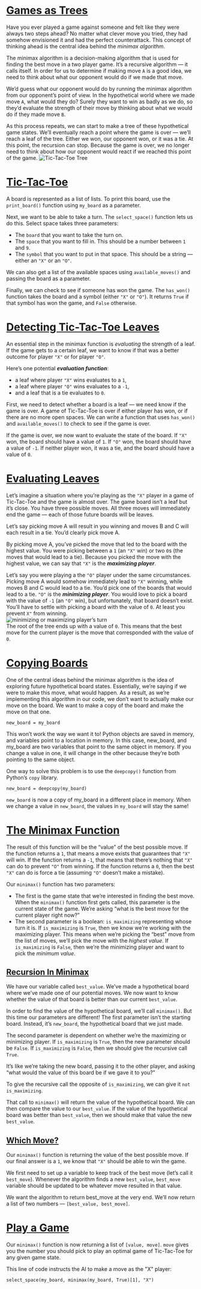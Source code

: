 # [Games as Trees](https://www.codecademy.com/courses/machine-learning/lessons/minimax/exercises/tree)

Have you ever played a game against someone and felt like they were always two steps ahead? 
No matter what clever move you tried, they had somehow envisioned it and had the perfect counterattack. 
This concept of thinking ahead is the central idea behind the *minimax algorithm*.

The minimax algorithm is a decision-making algorithm that is used for finding the best move in a two player game. 
It’s a recursive algorithm — it calls itself. 
In order for us to determine if making move `A` is a good idea, we need to think about what our opponent would do if we made that move.

We’d guess what our opponent would do by running the minimax algorithm from our opponent’s point of view. 
In the hypothetical world where we made move `A`, what would they do? 
Surely they want to win as badly as we do, so they’d evaluate the strength of their move by thinking about what we would do if they made move `B`.

As this process repeats, we can start to make a tree of these hypothetical game states.
We’ll eventually reach a point where the game is over — we’ll reach a leaf of the tree.
Either we won, our opponent won, or it was a tie. 
At this point, the recursion can stop. 
Because the game is over, we no longer need to think about how our opponent would react if we reached this point of the game.
![Tic-Tac-Toe Tree](images/tic-tac-toe-black.svg)

# [Tic-Tac-Toe](https://www.codecademy.com/courses/machine-learning/lessons/minimax/exercises/tic-tac-toe)

A board is represented as a list of lists. To print this board, use the `print_board()` function using `my_board` as a parameter.

Next, we want to be able to take a turn. 
The `select_space()` function lets us do this. Select space takes three parameters:
* The `board` that you want to take the turn on.
* The `space` that you want to fill in. This should be a number between `1` and `9`.
* The `symbol` that you want to put in that space. This should be a string — either an `"X"` or an `"O"`.

We can also get a list of the available spaces using `available_moves()` and passing the board as a parameter.

Finally, we can check to see if someone has won the game. 
The `has_won()` function takes the board and a symbol (either `"X"` or `"O"`). 
It returns `True` if that symbol has won the game, and `False` otherwise.

# [Detecting Tic-Tac-Toe Leaves](https://www.codecademy.com/courses/machine-learning/lessons/minimax/exercises/tic-tac-toe-leaves)

An essential step in the minimax function is *evaluating* the strength of a leaf.
If the game gets to a certain leaf, we want to know if that was a better outcome for player `"X"` or for player `"O"`.

Here’s one potential ***evaluation function***: 
* a leaf where player `"X"` wins evaluates to a `1`, 
* a leaf where player `"O"` wins evaluates to a `-1`, 
* and a leaf that is a tie evaluates to `0`.

First, we need to detect whether a board is a leaf — we need know if the game is over.
A game of Tic-Tac-Toe is over if either player has won, or if there are no more open spaces.
We can write a function that uses `has_won()` and `available_moves()` to check to see if the game is over.

If the game is over, we now want to evaluate the state of the board.
If `"X"` won, the board should have a value of `1`. 
If `"O"` won, the board should have a value of `-1`. 
If neither player won, it was a tie, and the board should have a value of `0`.

# [Evaluating Leaves](https://www.codecademy.com/courses/machine-learning/lessons/minimax/exercises/evaluate-leaves)

Let’s imagine a situation where you’re playing as the `"X"` player in a game of Tic-Tac-Toe and the game is almost over. 
The game board isn’t a leaf but it’s close. 
You have three possible moves. 
All three moves will immediately end the game — each of those future boards will be leaves.

Let’s say picking move A will result in you winning and moves B and C will each result in a tie. 
You’d clearly pick move A.

By picking move A, you’ve picked the move that led to the board with the highest value. 
You were picking between a `1` (an `"X"` win) or two `0`s (the moves that would lead to a tie). 
Because you picked the move with the highest value, we can say that `"X"` is the ***maximizing player***.

Let’s say you were playing a the `"O"` player under the same circumstances. 
Picking move A would somehow immediately lead to `"X"` winning, while moves B and C would lead to a tie. 
You’d pick one of the boards that would lead to a tie. 
`"O"` is the ***minimizing player***. 
You would love to pick a board with the value of `-1` (an `"O"` win), but unfortunately, that board doesn’t exist. 
You’ll have to settle with picking a board with the value of `0`. 
At least you prevent `X"` from winning.  
![minimizing or maximizing player’s turn](images/tic-tac-toe-min-max.gif)  
The root of the tree ends up with a value of `0`. This means that the best move for the current player is the move that corresponded with the value of `0`.

# [Copying Boards](https://www.codecademy.com/courses/machine-learning/lessons/minimax/exercises/copy)

One of the central ideas behind the minimax algorithm is the idea of exploring future hypothetical board states. 
Essentially, we’re saying if we were to make this move, what would happen. 
As a result, as we’re implementing this algorithm in our code, we don’t want to actually make our move on the board. 
We want to make a copy of the board and make the move on that one.
```
new_board = my_board
```
This won’t work the way we want it to! 
Python objects are saved in memory, and variables point to a location in memory. 
In this case, new_board, and my_board are two variables that point to the same object in memory. 
If you change a value in one, it will change in the other because they’re both pointing to the same object.

One way to solve this problem is to use the `deepcopy()` function from Python’s `copy` library.
```
new_board = deepcopy(my_board)
```
`new_board` is now a copy of my_board in a different place in memory.
When we change a value in `new_board`, the values in `my_board` will stay the same!

# [The Minimax Function](https://www.codecademy.com/courses/machine-learning/lessons/minimax/exercises/recursion)

The result of this function will be the “value” of the best possible move.
If the function returns a `1`, that means a move exists that guarantees that `"X"` will win.
If the function returns a `-1`, that means that there’s nothing that `"X"` can do to prevent `"O"` from winning.
If the function returns a `0`, then the best `"X"` can do is force a tie (assuming `"O"` doesn’t make a mistake).

Our `minimax()` function has two parameters:
* The first is the game state that we’re interested in finding the best move. 
When the `minimax()` function first gets called, this parameter is the current state of the game. 
We’re asking “what is the best move for the current player right now?”
* The second parameter is a boolean: `is_maximizing` representing whose turn it is.
If `is_maximizing` is `True`, then we know we’re working with the maximizing player. 
This means when we’re picking the “best” move from the list of moves, we’ll pick the move with the *highest value*.
If `is_maximizing` is `False`, then we’re the minimizing player and want to pick the *minimum value*.

## [Recursion In Minimax](https://www.codecademy.com/courses/machine-learning/lessons/minimax/exercises/recursion-ii)

We have our variable called `best_value`.
We’ve made a hypothetical board where we’ve made one of our potential moves.
We now want to know whether the value of that board is better than our current `best_value`.

In order to find the value of the hypothetical board, we’ll call `minimax()`.
But this time our parameters are different! 
The first parameter isn’t the starting board.
Instead, it’s `new_board`, the hypothetical board that we just made.

The second parameter is dependent on whether we’re the maximizing or minimizing player.
If `is_maximizing` is `True`, then the new parameter should be `False`.
If `is_maximizing` is `False`, then we should give the recursive call `True`.

It’s like we’re taking the new board, passing it to the other player, and asking “what would the value of this board be if we gave it to you?”

To give the recursive call the opposite of `is_maximizing`, we can give it `not is_maximizing`.

That call to `minimax()` will return the value of the hypothetical board.
We can then compare the value to our `best_value`.
If the value of the hypothetical board was better than `best_value`, then we should make that value the new `best_value`.

## [Which Move?](https://www.codecademy.com/courses/machine-learning/lessons/minimax/exercises/getting-move)
Our `minimax()` function is returning the value of the best possible move.
If our final answer is a `1`, we know that `"X"` should be able to win the game.

We first need to set up a variable to keep track of the best move (let’s call it `best_move`).
Whenever the algorithm finds a new `best_value`, `best_move` variable should be updated to be whatever move resulted in that value.

We want the algorithm to return best_move at the very end.
We’ll now return a list of two numbers — `[best_value, best_move]`.

# [Play a Game](https://www.codecademy.com/courses/machine-learning/lessons/minimax/exercises/play)

Our `minimax()` function is now returning a list of `[value, move]`.
`move` gives you the number you should pick to play an optimal game of Tic-Tac-Toe for any given game state.

This line of code instructs the AI to make a move as the "X" player:
```
select_space(my_board, minimax(my_board, True)[1], "X")
```

